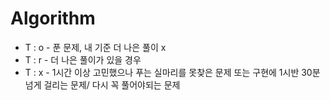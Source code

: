 # Algorithm

+ T : o - 푼 문제, 내 기준 더 나은 풀이  x
+ T : r - 더 나은 풀이가 있을 경우
+ T : x - 1시간 이상 고민했으나 푸는 실마리를 못찾은 문제 또는 구현에 1시반 30분 넘게 걸리는 문제/ 다시 꼭 풀어야되는 문제
